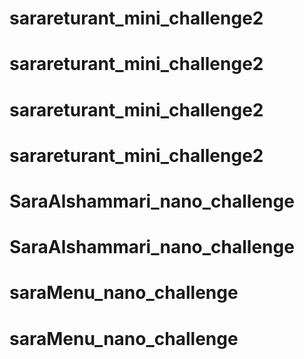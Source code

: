 # sarareturant_mini_challenge2
# sarareturant_mini_challenge2
# sarareturant_mini_challenge2
# sarareturant_mini_challenge2
# SaraAlshammari_nano_challenge
# SaraAlshammari_nano_challenge
# saraMenu_nano_challenge
# saraMenu_nano_challenge
